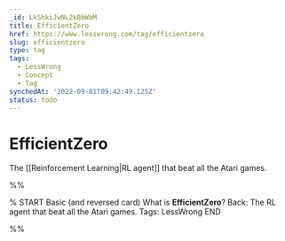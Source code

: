 ```yaml
---
_id: LkShkiJwNL2kBbWbM
title: EfficientZero
href: https://www.lesswrong.com/tag/efficientzero
slug: efficientzero
type: tag
tags:
  - LessWrong
  - Concept
  - Tag
synchedAt: '2022-09-01T09:42:49.125Z'
status: todo
---
```


# EfficientZero

The [[Reinforcement Learning|RL agent]] that beat all the Atari games.

%%

% START
Basic (and reversed card)
What is **EfficientZero**?
Back: The RL agent that beat all the Atari games.
Tags: LessWrong
END

%%
	
